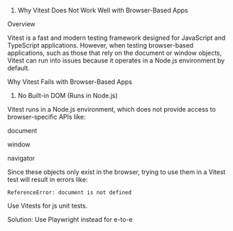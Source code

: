 1. Why Vitest Does Not Work Well with Browser-Based Apps

Overview

Vitest is a fast and modern testing framework designed for JavaScript and TypeScript applications. However, when testing browser-based applications, such as those that rely on the document or window objects, Vitest can run into issues because it operates in a Node.js environment by default.

Why Vitest Fails with Browser-Based Apps

1. No Built-in DOM (Runs in Node.js)

Vitest runs in a Node.js environment, which does not provide access to browser-specific APIs like:

document

window

navigator

Since these objects only exist in the browser, trying to use them in a Vitest test will result in errors like:

`ReferenceError: document is not defined`

Use Vitests for js unit tests.

Solution: Use Playwright instead for e-to-e